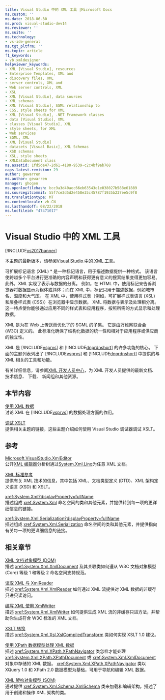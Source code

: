 ```yaml
---
title: Visual Studio 中的 XML 工具 |Microsoft Docs
ms.custom: ''
ms.date: 2018-06-30
ms.prod: visual-studio-dev14
ms.reviewer: ''
ms.suite: ''
ms.technology:
- vs-ide-general
ms.tgt_pltfrm: ''
ms.topic: article
f1_keywords:
- vb.xmldesigner
helpviewer_keywords:
- XML [Visual Studio], resources
- Enterprise Templates, XML and
- discovery files, XML
- server controls, XML and
- Web server controls, XML
- XSL
- XML [Visual Studio], data sources
- XML schemas
- XML [Visual Studio], SGML relationship to
- CSS, style sheets for XML
- XML [Visual Studio], .NET Framework classes
- data [Visual Studio], XML
- classes [Visual Studio], XML
- style sheets, for XML
- Web services
- SGML, XML
- XML [Visual Studio]
- datasets [Visual Basic], XML Schemas
- XSD schemas
- XSL, style sheets
- XMLDataDocument class
ms.assetid: 1fd5de47-2d61-4180-9539-c2c4bf9ab768
caps.latest.revision: 29
author: gewarren
ms.author: gewarren
manager: ghogen
ms.openlocfilehash: bcc9a3d40aec66eb63543e1e038027b588e61889
ms.sourcegitcommit: 55f7ce2d5d2e458e35c45787f1935b237ee5c9f8
ms.translationtype: MT
ms.contentlocale: zh-CN
ms.lasthandoff: 08/22/2018
ms.locfileid: "47471017"
---
```

# <a name="xml-tools-in-visual-studio"></a>Visual Studio 中的 XML 工具
[!INCLUDE[vs2017banner](../includes/vs2017banner.md)]

本主题的最新版本，请参阅[Visual Studio 中的 XML 工具](https://docs.microsoft.com/visualstudio/xml-tools/xml-tools-in-visual-studio)。  
  
  
可扩展标记语言 (XML) * 是一种标记语言，用于描述数据提供一种格式。 该语言使跨越多个平台进行更准确的内容声明和获得更有意义的搜索结果变得更加容易。 此外，XML 实现了表示与数据的分离。 例如，在 HTML 中，使用标记来告诉浏览器将数据显示为粗体或斜体；而在 XML 中，标记只用于描述数据，例如城市名、温度和大气压。 在 XML 中，使用样式表（例如，可扩展样式表语言 (XSL) 和层叠样式表 (CSS)）在浏览器中显示数据。 XML 将数据与表示及处理相分离。 这一特点使你能够通过应用不同的样式表和应用程序，按照所需的方式显示和处理数据。  
  
 XML 是为在 Web 上传送而优化了的 SGML 的子集。 它是由万维网联合会 (W3C) 定义的。 此标准化确保了结构化数据的统一性和相对于应用程序或供应商的独立性。  
  
 XML 是 [!INCLUDE[vsprvs](../includes/vsprvs-md.md)] 和 [!INCLUDE[dnprdnshort](../includes/dnprdnshort-md.md)] 的许多功能的核心。 下面的主题列表列出了 [!INCLUDE[vsprvs](../includes/vsprvs-md.md)] 和 [!INCLUDE[dnprdnshort](../includes/dnprdnshort-md.md)] 中提供的与 XML 相关的工具和功能。  
  
 有关详细信息，请参阅[XML 开发人员中心](http://go.microsoft.com/fwlink/?LinkID=100176)，为 XML 开发人员提供的最新文档、 技术信息、 下载、 新闻组和其他资源。  
  
## <a name="in-this-section"></a>本节内容  
 [使用 XML 数据](../xml-tools/working-with-xml-data.md)  
 讨论 XML 在 [!INCLUDE[vsprvs](../includes/vsprvs-md.md)] 的数据处理方面的作用。  
  
 [调试 XSLT](../xml-tools/debugging-xslt.md)  
 提供相关主题的链接，这些主题介绍如何使用 Visual Studio 调试器调试 XSLT。  
  
## <a name="reference"></a>参考  
 [Microsoft.VisualStudio.XmlEditor](http://go.microsoft.com/fwlink/?LinkID=165699)  
 公开[XML 编辑器](http://go.microsoft.com/fwlink/?LinkId=228249)分析树通过[System.Xml.Linq](http://go.microsoft.com/fwlink/?LinkId=228250)为任意 XML 文档。  
  
 [XML 标准参考](http://msdn.microsoft.com/en-us/79c78508-c9d0-423a-a00f-672e855de401)  
 提供有关 XML 技术的信息，其中包括 XML、文档类型定义 (DTD)、XML 架构定义语言 (XSD) 和 XSLT。  
  
 <xref:System.Xml?displayProperty=fullName>  
 描述组成 <xref:System.Xml> 命名空间的类和其他元素，并提供转到每一项的更详细信息的链接。  
  
 <xref:System.Xml.Serialization?displayProperty=fullName>  
 描述组成 <xref:System.Xml.Serialization> 命名空间的类和其他元素，并提供指向有关每一项的更详细信息的链接。  
  
## <a name="related-sections"></a>相关章节  
 [XML 文档对象模型 (DOM)](http://msdn.microsoft.com/library/b5e52844-4820-47c0-a61d-de2da33e9f54)  
 描述 <xref:System.Xml.XmlDocument> 及其关联类如何遵从 W3C 文档对象模型 (Core) 等级 1 和等级 2 命名空间支持规范。  
  
 [读取 XML 与 XmlReader](http://msdn.microsoft.com/en-us/3029834c-a27e-4331-b7aa-711924062182)  
 描述 <xref:System.Xml.XmlReader> 如何通过 XML 流提供对 XML 数据的非缓存只进只读访问。  
  
 [编写 XML 使用 XmlWriter](http://msdn.microsoft.com/en-us/ea41f72c-e1d3-4e0a-ab0f-f0eb1c27ab86)  
 描述 <xref:System.Xml.XmlWriter> 如何提供生成 XML 流的非缓存只进方法，并帮助你生成符合 W3C 标准的 XML 文档。  
  
 [XSLT 转换](http://msdn.microsoft.com/library/202f8820-224c-494f-b61e-cd127eac6e03)  
 描述 <xref:System.Xml.Xsl.XslCompiledTransform> 类如何实现 XSLT 1.0 建议。  
  
 [使用 XPath 数据模型处理 XML 数据](http://msdn.microsoft.com/library/536c6fce-1453-4654-9c72-bca54d47e081)  
 描述 <xref:System.Xml.XPath.XPathNavigator> 类怎样才能处理 <xref:System.Xml.XPath.XPathDocument> 或 <xref:System.Xml.XmlDocument> 对象中存储的 XML 数据。 <xref:System.Xml.XPath.XPathNavigator> 类以 XQuery 1.0 和 XPath 2.0 数据模型为基础，可用于导航和编辑 XML 数据。  
  
 [XML 架构对象模型 (SOM)](http://msdn.microsoft.com/library/a897a599-ffd1-43f9-8807-e58c8a7194cd)  
 通过提供 <xref:System.Xml.Schema.XmlSchema> 类来加载和编辑架构，描述了用于创建和操作 XML 架构的类。




